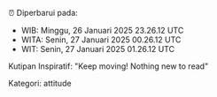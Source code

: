 ⏰ Diperbarui pada:
- WIB: Minggu, 26 Januari 2025 23.26.12 UTC
- WITA: Senin, 27 Januari 2025 00.26.12 UTC
- WIT: Senin, 27 Januari 2025 01.26.12 UTC

Kutipan Inspiratif:
"Keep moving! Nothing new to read"


Kategori: attitude


